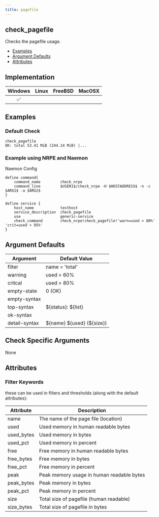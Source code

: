 ```yaml
---
title: pagefile
---
```


## check_pagefile

Checks the pagefile usage.

- [Examples](#examples)
- [Argument Defaults](#argument-defaults)
- [Attributes](#attributes)

## Implementation

| Windows            | Linux | FreeBSD | MacOSX |
|:------------------:|:-----:|:-------:|:------:|
| :white_check_mark: |       |         |        |

## Examples

### Default Check

    check_pagefile
    OK: total 53.41 MiB (244.14 MiB) |...

### Example using NRPE and Naemon

Naemon Config

    define command{
        command_name         check_nrpe
        command_line         $USER1$/check_nrpe -H $HOSTADDRESS$ -n -c $ARG1$ -a $ARG2$
    }

    define service {
        host_name            testhost
        service_description  check_pagefile
        use                  generic-service
        check_command        check_nrpe!check_pagefile!'warn=used > 80%' 'crit=used > 95%'
    }

## Argument Defaults

| Argument      | Default Value                |
| ------------- | ---------------------------- |
| filter        | name = 'total'               |
| warning       | used > 60%                   |
| critcal       | used > 80%                   |
| empty-state   | 0 (OK)                       |
| empty-syntax  |                              |
| top-syntax    | \${status}: \${list}         |
| ok-syntax     |                              |
| detail-syntax | \${name} \${used} (\${size}) |

## Check Specific Arguments

None

## Attributes

### Filter Keywords

these can be used in filters and thresholds (along with the default attributes):

| Attribute  | Description                               |
| ---------- | ----------------------------------------- |
| name       | The name of the page file (location)      |
| used       | Used memory in human readable bytes       |
| used_bytes | Used memory in bytes                      |
| used_pct   | Used memory in percent                    |
| free       | Free memory in human readable bytes       |
| free_bytes | Free memory in bytes                      |
| free_pct   | Free memory in percent                    |
| peak       | Peak memory usage in human readable bytes |
| peak_bytes | Peak memory in bytes                      |
| peak_pct   | Peak memory in percent                    |
| size       | Total size of pagefile (human readable)   |
| size_bytes | Total size of pagefile in bytes           |
